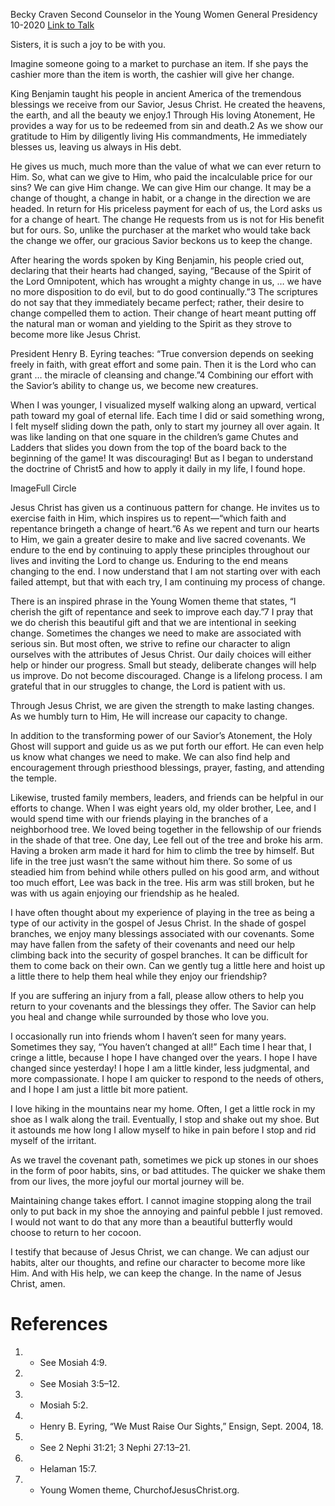 Becky Craven
Second Counselor in the Young Women General Presidency
10-2020
[Link to Talk](https://www.churchofjesuschrist.org/study/general-conference/2020/10/32craven?lang=eng)

Sisters, it is such a joy to be with you.



Imagine someone going to a market to purchase an item. If she pays the cashier more than the item is worth, the cashier will give her change.



King Benjamin taught his people in ancient America of the tremendous blessings we receive from our Savior, Jesus Christ. He created the heavens, the earth, and all the beauty we enjoy.1 Through His loving Atonement, He provides a way for us to be redeemed from sin and death.2 As we show our gratitude to Him by diligently living His commandments, He immediately blesses us, leaving us always in His debt.

He gives us much, much more than the value of what we can ever return to Him. So, what can we give to Him, who paid the incalculable price for our sins? We can give Him change. We can give Him our change. It may be a change of thought, a change in habit, or a change in the direction we are headed. In return for His priceless payment for each of us, the Lord asks us for a change of heart. The change He requests from us is not for His benefit but for ours. So, unlike the purchaser at the market who would take back the change we offer, our gracious Savior beckons us to keep the change.

After hearing the words spoken by King Benjamin, his people cried out, declaring that their hearts had changed, saying, “Because of the Spirit of the Lord Omnipotent, which has wrought a mighty change in us, … we have no more disposition to do evil, but to do good continually.”3 The scriptures do not say that they immediately became perfect; rather, their desire to change compelled them to action. Their change of heart meant putting off the natural man or woman and yielding to the Spirit as they strove to become more like Jesus Christ.

President Henry B. Eyring teaches: “True conversion depends on seeking freely in faith, with great effort and some pain. Then it is the Lord who can grant … the miracle of cleansing and change.”4 Combining our effort with the Savior’s ability to change us, we become new creatures.

When I was younger, I visualized myself walking along an upward, vertical path toward my goal of eternal life. Each time I did or said something wrong, I felt myself sliding down the path, only to start my journey all over again. It was like landing on that one square in the children’s game Chutes and Ladders that slides you down from the top of the board back to the beginning of the game! It was discouraging! But as I began to understand the doctrine of Christ5 and how to apply it daily in my life, I found hope.

  ImageFull Circle

Jesus Christ has given us a continuous pattern for change. He invites us to exercise faith in Him, which inspires us to repent—“which faith and repentance bringeth a change of heart.”6 As we repent and turn our hearts to Him, we gain a greater desire to make and live sacred covenants. We endure to the end by continuing to apply these principles throughout our lives and inviting the Lord to change us. Enduring to the end means changing to the end. I now understand that I am not starting over with each failed attempt, but that with each try, I am continuing my process of change.

There is an inspired phrase in the Young Women theme that states, “I cherish the gift of repentance and seek to improve each day.”7 I pray that we do cherish this beautiful gift and that we are intentional in seeking change. Sometimes the changes we need to make are associated with serious sin. But most often, we strive to refine our character to align ourselves with the attributes of Jesus Christ. Our daily choices will either help or hinder our progress. Small but steady, deliberate changes will help us improve. Do not become discouraged. Change is a lifelong process. I am grateful that in our struggles to change, the Lord is patient with us.

Through Jesus Christ, we are given the strength to make lasting changes. As we humbly turn to Him, He will increase our capacity to change.

In addition to the transforming power of our Savior’s Atonement, the Holy Ghost will support and guide us as we put forth our effort. He can even help us know what changes we need to make. We can also find help and encouragement through priesthood blessings, prayer, fasting, and attending the temple.

Likewise, trusted family members, leaders, and friends can be helpful in our efforts to change. When I was eight years old, my older brother, Lee, and I would spend time with our friends playing in the branches of a neighborhood tree. We loved being together in the fellowship of our friends in the shade of that tree. One day, Lee fell out of the tree and broke his arm. Having a broken arm made it hard for him to climb the tree by himself. But life in the tree just wasn’t the same without him there. So some of us steadied him from behind while others pulled on his good arm, and without too much effort, Lee was back in the tree. His arm was still broken, but he was with us again enjoying our friendship as he healed.

I have often thought about my experience of playing in the tree as being a type of our activity in the gospel of Jesus Christ. In the shade of gospel branches, we enjoy many blessings associated with our covenants. Some may have fallen from the safety of their covenants and need our help climbing back into the security of gospel branches. It can be difficult for them to come back on their own. Can we gently tug a little here and hoist up a little there to help them heal while they enjoy our friendship?

If you are suffering an injury from a fall, please allow others to help you return to your covenants and the blessings they offer. The Savior can help you heal and change while surrounded by those who love you.

I occasionally run into friends whom I haven’t seen for many years. Sometimes they say, “You haven’t changed at all!” Each time I hear that, I cringe a little, because I hope I have changed over the years. I hope I have changed since yesterday! I hope I am a little kinder, less judgmental, and more compassionate. I hope I am quicker to respond to the needs of others, and I hope I am just a little bit more patient.

I love hiking in the mountains near my home. Often, I get a little rock in my shoe as I walk along the trail. Eventually, I stop and shake out my shoe. But it astounds me how long I allow myself to hike in pain before I stop and rid myself of the irritant.

As we travel the covenant path, sometimes we pick up stones in our shoes in the form of poor habits, sins, or bad attitudes. The quicker we shake them from our lives, the more joyful our mortal journey will be.

Maintaining change takes effort. I cannot imagine stopping along the trail only to put back in my shoe the annoying and painful pebble I just removed. I would not want to do that any more than a beautiful butterfly would choose to return to her cocoon.

I testify that because of Jesus Christ, we can change. We can adjust our habits, alter our thoughts, and refine our character to become more like Him. And with His help, we can keep the change. In the name of Jesus Christ, amen.

# References
1. - See Mosiah 4:9.
2. - See Mosiah 3:5–12.
3. - Mosiah 5:2.
4. - Henry B. Eyring, “We Must Raise Our Sights,” Ensign, Sept. 2004, 18.
5. - See 2 Nephi 31:21; 3 Nephi 27:13–21.
6. - Helaman 15:7.
7. - Young Women theme, ChurchofJesusChrist.org.